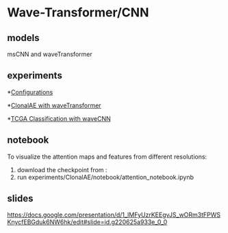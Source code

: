 # Wave-Transformer/CNN  

## models

msCNN and waveTransformer

## experiments

*[Configurations](experiments/ClonalAE/confs)

*[ClonalAE with waveTransformer](https://wandb.ai/genome_pretraining/WaveLSTM-ClonalAE/runs/1cn3jfmm?nw=nwusertonyu)

*[TCGA Classification with waveCNN](https://wandb.ai/genome_pretraining/WaveLSTM-clfTCGA/runs/19putmdc?nw=nwusertonyu)

## notebook

To visualize the attention maps and features from different resolutions: 
1. download the checkpoint from :
2. run experiments/ClonalAE/notebook/attention_notebook.ipynb

## slides

https://docs.google.com/presentation/d/1_lMFyUzrKEEgvJS_wORm3tFPWSKnycfEBGduk6NW6hk/edit#slide=id.g220625a933e_0_0
